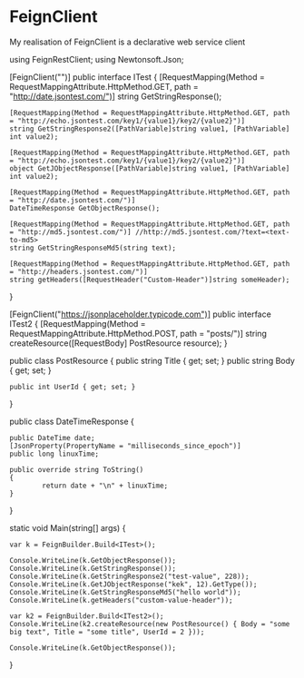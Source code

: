 # FeignClient
My realisation of FeignClient is a declarative web service client

using FeignRestClient;
using Newtonsoft.Json;

[FeignClient("")]
public interface ITest
{
    [RequestMapping(Method = RequestMappingAttribute.HttpMethod.GET, path = "http://date.jsontest.com/")]
    string GetStringResponse();

    [RequestMapping(Method = RequestMappingAttribute.HttpMethod.GET, path = "http://echo.jsontest.com/key1/{value1}/key2/{value2}")]
    string GetStringResponse2([PathVariable]string value1, [PathVariable] int value2);

    [RequestMapping(Method = RequestMappingAttribute.HttpMethod.GET, path = "http://echo.jsontest.com/key1/{value1}/key2/{value2}")]
    object GetJObjectResponse([PathVariable]string value1, [PathVariable] int value2);

    [RequestMapping(Method = RequestMappingAttribute.HttpMethod.GET, path = "http://date.jsontest.com/")]
    DateTimeResponse GetObjectResponse();

    [RequestMapping(Method = RequestMappingAttribute.HttpMethod.GET, path = "http://md5.jsontest.com/")] //http://md5.jsontest.com/?text=<text-to-md5>
    string GetStringResponseMd5(string text);

    [RequestMapping(Method = RequestMappingAttribute.HttpMethod.GET, path = "http://headers.jsontest.com/")]
    string getHeaders([RequestHeader("Custom-Header")]string someHeader);
}

[FeignClient("https://jsonplaceholder.typicode.com")]
public interface ITest2
{
        [RequestMapping(Method = RequestMappingAttribute.HttpMethod.POST, path = "posts/")]
        string createResource([RequestBody] PostResource resource);
}

public class PostResource
{
    public string Title { get; set; }
    public string Body { get; set; }

    public int UserId { get; set; }
}

public class DateTimeResponse
{

    public DateTime date;
    [JsonProperty(PropertyName = "milliseconds_since_epoch")]
    public long linuxTime;

    public override string ToString()
    {
            return date + "\n" + linuxTime;
    }
}
	
static void Main(string[] args)
{
	
    var k = FeignBuilder.Build<ITest>();

    Console.WriteLine(k.GetObjectResponse());
    Console.WriteLine(k.GetStringResponse());
    Console.WriteLine(k.GetStringResponse2("test-value", 228));
    Console.WriteLine(k.GetJObjectResponse("kek", 12).GetType());
    Console.WriteLine(k.GetStringResponseMd5("hello world"));
    Console.WriteLine(k.getHeaders("custom-value-header"));

    var k2 = FeignBuilder.Build<ITest2>();
    Console.WriteLine(k2.createResource(new PostResource() { Body = "some big text", Title = "some title", UserId = 2 }));

    Console.WriteLine(k.GetObjectResponse());
			
}
